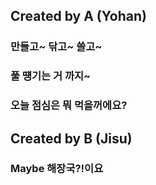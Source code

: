 ## Created by A (Yohan)
### 만들고~ 닦고~ 쓸고~
### 풀 떙기는 거 까지~  
### 오늘 점심은 뭐 먹을꺼에요?

## Created by B (Jisu)
### Maybe 해장국?!이요